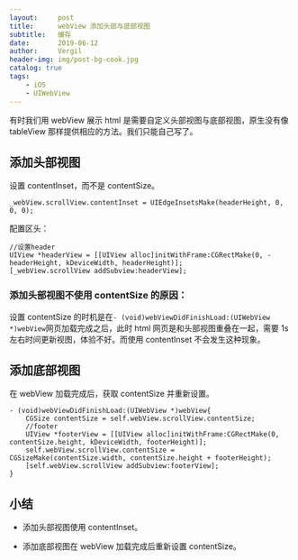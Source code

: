 ```yaml
---
layout:     post
title:      webView 添加头部与底部视图
subtitle:   缓存
date:       2019-06-12
author:     Vergil
header-img: img/post-bg-cook.jpg
catalog: true
tags:
    - iOS
    - UIWebView
---
```


有时我们用 webView 展示 html 是需要自定义头部视图与底部视图，原生没有像 tableView 那样提供相应的方法。我们只能自己写了。

## 添加头部视图

设置 contentInset，而不是 contentSize。

```
_webView.scrollView.contentInset = UIEdgeInsetsMake(headerHeight, 0, 0, 0);
```

配置区头：

```
//设置header
UIView *headerView = [[UIView alloc]initWithFrame:CGRectMake(0, -headerHeight, kDeviceWidth, headerHeight)];
[_webView.scrollView addSubview:headerView];
```

### 添加头部视图不使用 contentSize 的原因：

设置 contentSize 的时机是在`- (void)webViewDidFinishLoad:(UIWebView *)webView`网页加载完成之后，此时 html 网页是和头部视图重叠在一起，需要 1s 左右时间更新视图，体验不好。而使用 contentInset 不会发生这种现象。

## 添加底部视图

在 webView 加载完成后，获取 contentSize 并重新设置。

```
- (void)webViewDidFinishLoad:(UIWebView *)webView{
	CGSize contentSize = self.webView.scrollView.contentSize;
    //footer
    UIView *footerView = [[UIView alloc]initWithFrame:CGRectMake(0, contentSize.height, kDeviceWidth, footerHeight)];
    self.webView.scrollView.contentSize = CGSizeMake(contentSize.width, contentSize.height + footerHeight);
    [self.webView.scrollView addSubview:footerView];
}
```

## 小结

- 添加头部视图使用 contentInset。

- 添加底部视图在 webView 加载完成后重新设置 contentSize。